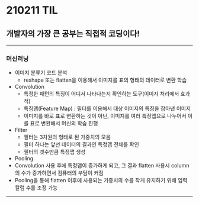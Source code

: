 # 210211 TIL
## 개발자의 가장 큰 공부는 직접적 코딩이다!
-----------------------------
### 머신러닝
  * 이미지 분류기 코드 분석
    * reshape 또는 flatten을 이용해서 이미지를 표의 형태의 데이터로 변환 학습
  * Convolution
    * 특정한 패턴의 특징이 어디서 나타나는지 확인하는 도구(이미지 처리에서 효과적)
    * 특징맵(Feature Map) : 필터를 이용해서 대상 이미지의 특징을 잡아낸 이미지
    * 이미지를 바로 표로 변환하는 것이 아닌, 이미지를 여러 특정맵으로 나누어서 이를 표로 변환해서 머신의 학습 진행
  * Filter
    * 필터는 3차원의 형태로 된 가중치의 모음
    * 필터 하나는 앞선 데이터의 결과인 특정맵 전체를 확인
    * 필터의 갯수만큼 특정맵 생성
  * Pooling
   * Convolution 사용 후에 특정맵이 증가하게 되고, 그 결과 flatten 사용시 column의 수가 증가하면서 컴퓨터의 부담이 커짐
   * Pooling을 통해 flatten 이후에 사용되는 가중치의 수를 작게 유지하기 위해 입력 칼럼 수를 조정 가능
--------------------------
